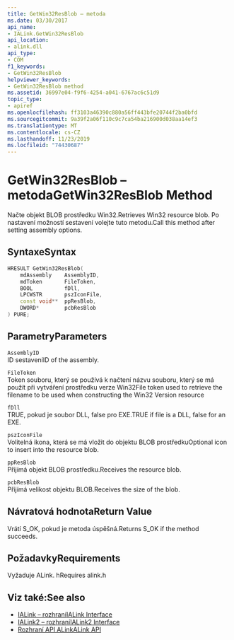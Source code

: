```yaml
---
title: GetWin32ResBlob – metoda
ms.date: 03/30/2017
api_name:
- IALink.GetWin32ResBlob
api_location:
- alink.dll
api_type:
- COM
f1_keywords:
- GetWin32ResBlob
helpviewer_keywords:
- GetWin32ResBlob method
ms.assetid: 36997e04-f9f6-4254-a041-6767ac6c51d9
topic_type:
- apiref
ms.openlocfilehash: ff3103a46390c880a56ff443bfe20744f2ba0bfd
ms.sourcegitcommit: 9a39f2a06f110c9c7ca54ba216900d038aa14ef3
ms.translationtype: MT
ms.contentlocale: cs-CZ
ms.lasthandoff: 11/23/2019
ms.locfileid: "74430687"
---
```

# <a name="getwin32resblob-method"></a><span data-ttu-id="c81c6-102">GetWin32ResBlob – metoda</span><span class="sxs-lookup"><span data-stu-id="c81c6-102">GetWin32ResBlob Method</span></span>
<span data-ttu-id="c81c6-103">Načte objekt BLOB prostředku Win32.</span><span class="sxs-lookup"><span data-stu-id="c81c6-103">Retrieves Win32 resource blob.</span></span> <span data-ttu-id="c81c6-104">Po nastavení možností sestavení volejte tuto metodu.</span><span class="sxs-lookup"><span data-stu-id="c81c6-104">Call this method after setting assembly options.</span></span>  
  
## <a name="syntax"></a><span data-ttu-id="c81c6-105">Syntaxe</span><span class="sxs-lookup"><span data-stu-id="c81c6-105">Syntax</span></span>  
  
```cpp  
HRESULT GetWin32ResBlob(  
    mdAssembly    AssemblyID,  
    mdToken       FileToken,  
    BOOL          fDll,  
    LPCWSTR       pszIconFile,  
    const void**  ppResBlob,  
    DWORD*        pcbResBlob  
) PURE;  
```  
  
## <a name="parameters"></a><span data-ttu-id="c81c6-106">Parametry</span><span class="sxs-lookup"><span data-stu-id="c81c6-106">Parameters</span></span>  
 `AssemblyID`  
 <span data-ttu-id="c81c6-107">ID sestavení</span><span class="sxs-lookup"><span data-stu-id="c81c6-107">ID of the assembly.</span></span>  
  
 `FileToken`  
 <span data-ttu-id="c81c6-108">Token souboru, který se používá k načtení názvu souboru, který se má použít při vytváření prostředku verze Win32</span><span class="sxs-lookup"><span data-stu-id="c81c6-108">File token used to retrieve the filename to be used when constructing the Win32 Version resource</span></span>  
  
 `fDll`  
 <span data-ttu-id="c81c6-109">TRUE, pokud je soubor DLL, false pro EXE.</span><span class="sxs-lookup"><span data-stu-id="c81c6-109">TRUE if file is a DLL, false for an EXE.</span></span>  
  
 `pszIconFile`  
 <span data-ttu-id="c81c6-110">Volitelná ikona, která se má vložit do objektu BLOB prostředku</span><span class="sxs-lookup"><span data-stu-id="c81c6-110">Optional icon to insert into the resource blob.</span></span>  
  
 `ppResBlob`  
 <span data-ttu-id="c81c6-111">Přijímá objekt BLOB prostředku.</span><span class="sxs-lookup"><span data-stu-id="c81c6-111">Receives the resource blob.</span></span>  
  
 `pcbResBlob`  
 <span data-ttu-id="c81c6-112">Přijímá velikost objektu BLOB.</span><span class="sxs-lookup"><span data-stu-id="c81c6-112">Receives the size of the blob.</span></span>  
  
## <a name="return-value"></a><span data-ttu-id="c81c6-113">Návratová hodnota</span><span class="sxs-lookup"><span data-stu-id="c81c6-113">Return Value</span></span>  
 <span data-ttu-id="c81c6-114">Vrátí S_OK, pokud je metoda úspěšná.</span><span class="sxs-lookup"><span data-stu-id="c81c6-114">Returns S_OK if the method succeeds.</span></span>  
  
## <a name="requirements"></a><span data-ttu-id="c81c6-115">Požadavky</span><span class="sxs-lookup"><span data-stu-id="c81c6-115">Requirements</span></span>  
 <span data-ttu-id="c81c6-116">Vyžaduje ALink. h</span><span class="sxs-lookup"><span data-stu-id="c81c6-116">Requires alink.h</span></span>  
  
## <a name="see-also"></a><span data-ttu-id="c81c6-117">Viz také:</span><span class="sxs-lookup"><span data-stu-id="c81c6-117">See also</span></span>

- [<span data-ttu-id="c81c6-118">IALink – rozhraní</span><span class="sxs-lookup"><span data-stu-id="c81c6-118">IALink Interface</span></span>](ialink-interface.md)
- [<span data-ttu-id="c81c6-119">IALink2 – rozhraní</span><span class="sxs-lookup"><span data-stu-id="c81c6-119">IALink2 Interface</span></span>](ialink2-interface.md)
- [<span data-ttu-id="c81c6-120">Rozhraní API ALink</span><span class="sxs-lookup"><span data-stu-id="c81c6-120">ALink API</span></span>](index.md)
